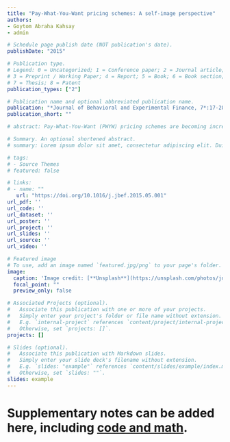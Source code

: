 ```yaml
---
title: "Pay-What-You-Want pricing schemes: A self-image perspective"
authors:
- Goytom Abraha Kahsay
- admin

# Schedule page publish date (NOT publication's date).
publishDate: "2015"

# Publication type.
# Legend: 0 = Uncategorized; 1 = Conference paper; 2 = Journal article;
# 3 = Preprint / Working Paper; 4 = Report; 5 = Book; 6 = Book section;
# 7 = Thesis; 8 = Patent
publication_types: ["2"]

# Publication name and optional abbreviated publication name.
publication: "*Journal of Behavioral and Experimental Finance, 7*:17-28"
publication_short: ""

# abstract: Pay-What-You-Want (PWYW) pricing schemes are becoming increasingly popular. We develop a model incorporating self-image into the buyer’s utility function and introduce heterogeneity in consumption utility and image-sensitivity, generating different purchase decisions and optimal prices across individuals. When a good’s fixed price is lower than a threshold fair value, PWYW can lead to a lower utility. This may result in a lower purchase rate and higher average price, accounting for previously unexplained field experimental evidence. An increase in the threshold value decreases the buyer’s utility and may further lower the purchase rate, resulting in a further increase in purchase price.

# Summary. An optional shortened abstract.
# summary: Lorem ipsum dolor sit amet, consectetur adipiscing elit. Duis posuere tellus ac convallis placerat. Proin tincidunt magna sed ex sollicitudin condimentum.

# tags:
# - Source Themes
# featured: false

# links:
# - name: ""
   url: "https://doi.org/10.1016/j.jbef.2015.05.001"
url_pdf: ''
url_code: ''
url_dataset: ''
url_poster: ''
url_project: ''
url_slides: ''
url_source: ''
url_video: ''

# Featured image
# To use, add an image named `featured.jpg/png` to your page's folder. 
image:
  caption: 'Image credit: [**Unsplash**](https://unsplash.com/photos/jdD8gXaTZsc)'
  focal_point: ""
  preview_only: false

# Associated Projects (optional).
#   Associate this publication with one or more of your projects.
#   Simply enter your project's folder or file name without extension.
#   E.g. `internal-project` references `content/project/internal-project/index.md`.
#   Otherwise, set `projects: []`.
projects: []

# Slides (optional).
#   Associate this publication with Markdown slides.
#   Simply enter your slide deck's filename without extension.
#   E.g. `slides: "example"` references `content/slides/example/index.md`.
#   Otherwise, set `slides: ""`.
slides: example
---
```

 

# Supplementary notes can be added here, including [code and math](https://sourcethemes.com/academic/docs/writing-markdown-latex/).
